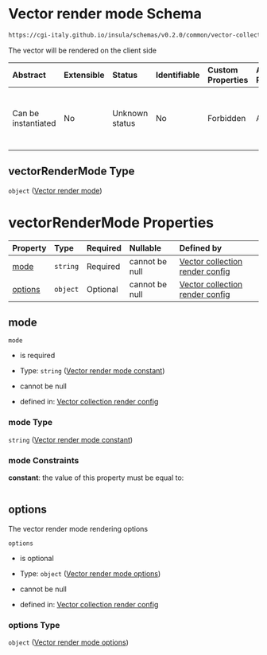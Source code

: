 # Vector render mode Schema

```txt
https://cgi-italy.github.io/insula/schemas/v0.2.0/common/vector-collection-render-config.schema.json#/$defs/vectorRenderMode
```

The vector will be rendered on the client side

| Abstract            | Extensible | Status         | Identifiable | Custom Properties | Additional Properties | Access Restrictions | Defined In                                                                                                                         |
| :------------------ | :--------- | :------------- | :----------- | :---------------- | :-------------------- | :------------------ | :--------------------------------------------------------------------------------------------------------------------------------- |
| Can be instantiated | No         | Unknown status | No           | Forbidden         | Allowed               | none                | [vector-collection-render-config.schema.json\*](schemas/common/vector-collection-render-config.schema.json"open original schema") |

## vectorRenderMode Type

`object` ([Vector render mode](vector-collection-render-config-defs-vector-render-mode.md))

# vectorRenderMode Properties

| Property            | Type     | Required | Nullable       | Defined by                                                                                                                                                                                                                                                                          |
| :------------------ | :------- | :------- | :------------- | :---------------------------------------------------------------------------------------------------------------------------------------------------------------------------------------------------------------------------------------------------------------------------------- |
| [mode](#mode)       | `string` | Required | cannot be null | [Vector collection render config](vector-collection-render-config-defs-vector-render-mode-properties-vector-render-mode-constant.md"https://cgi-italy.github.io/insula/schemas/v0.2.0/common/vector-collection-render-config.schema.json#/$defs/vectorRenderMode/properties/mode") |
| [options](#options) | `object` | Optional | cannot be null | [Vector collection render config](vector-collection-render-config-defs-vector-render-mode-options.md"https://cgi-italy.github.io/insula/schemas/v0.2.0/common/vector-collection-render-config.schema.json#/$defs/vectorRenderMode/properties/options")                             |

## mode



`mode`

* is required

* Type: `string` ([Vector render mode constant](vector-collection-render-config-defs-vector-render-mode-properties-vector-render-mode-constant.md))

* cannot be null

* defined in: [Vector collection render config](vector-collection-render-config-defs-vector-render-mode-properties-vector-render-mode-constant.md"https://cgi-italy.github.io/insula/schemas/v0.2.0/common/vector-collection-render-config.schema.json#/$defs/vectorRenderMode/properties/mode")

### mode Type

`string` ([Vector render mode constant](vector-collection-render-config-defs-vector-render-mode-properties-vector-render-mode-constant.md))

### mode Constraints

**constant**: the value of this property must be equal to:

```json"vector"
```

## options

The vector render mode rendering options

`options`

* is optional

* Type: `object` ([Vector render mode options](vector-collection-render-config-defs-vector-render-mode-options.md))

* cannot be null

* defined in: [Vector collection render config](vector-collection-render-config-defs-vector-render-mode-options.md"https://cgi-italy.github.io/insula/schemas/v0.2.0/common/vector-collection-render-config.schema.json#/$defs/vectorRenderMode/properties/options")

### options Type

`object` ([Vector render mode options](vector-collection-render-config-defs-vector-render-mode-options.md))
